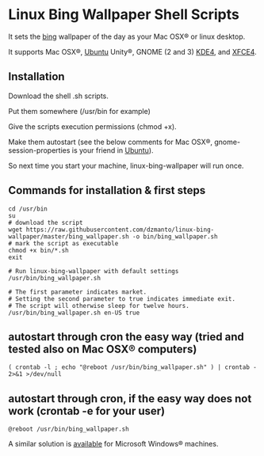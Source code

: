 # Linux Bing Wallpaper Shell Scripts

It sets the <a href="http://www.bing.com">bing</a> wallpaper of the day as your Mac OSX® or linux desktop.

It supports Mac OSX®, <a href="https://www.ubuntu.com/">Ubuntu</a> Unity®, GNOME (2 and 3) <a href="https://www.kde.org/">KDE4</a>, and <a href="http://xfce.org/">XFCE4</a>.

## Installation

Download the shell .sh scripts.

Put them somewhere (/usr/bin for example)

Give the scripts execution permissions (chmod +x).

Make them autostart (see the below comments for Mac OSX®, gnome-session-properties is your friend in <a href="https://www.ubuntu.com/">Ubuntu</a>).

So next time you start your machine, linux-bing-wallpaper will run once.

## Commands for installation & first steps
```
cd /usr/bin
su
# download the script
wget https://raw.githubusercontent.com/dzmanto/linux-bing-wallpaper/master/bing_wallpaper.sh -o bin/bing_wallpaper.sh
# mark the script as executable
chmod +x bin/*.sh
exit

# Run linux-bing-wallpaper with default settings
/usr/bin/bing_wallpaper.sh

# The first parameter indicates market.
# Setting the second parameter to true indicates immediate exit.
# The script will otherwise sleep for twelve hours.
/usr/bin/bing_wallpaper.sh en-US true
```

## autostart through cron the easy way (tried and tested also on Mac OSX® computers)
```
( crontab -l ; echo "@reboot /usr/bin/bing_wallpaper.sh" ) | crontab - 2>&1 >/dev/null
```

## autostart through cron, if the easy way does not work (crontab -e for your user)
```
@reboot /usr/bin/bing_wallpaper.sh
```
<p>A similar solution is <a href="https://github.com/dzmanto/bang">available</a> for Microsoft Windows® machines. </p>
